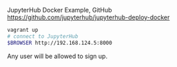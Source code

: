 
JupyterHub Docker Example, GitHub
<https://github.com/jupyterhub/jupyterhub-deploy-docker>

```sh
vagrant up
# connect to JupyterHub
$BROWSER http://192.168.124.5:8000
```

Any user will be allowed to sign up.
